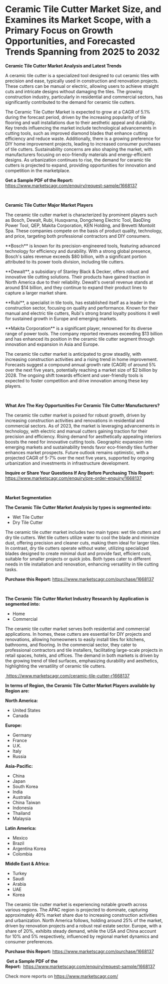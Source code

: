 <p><h1>Ceramic Tile Cutter Market Size, and Examines its Market Scope, with a Primary Focus on Growth Opportunities, and Forecasted Trends Spanning from 2025 to 2032</h1></p><p><strong>Ceramic Tile Cutter Market Analysis and Latest Trends</strong></p>
<p><p>A ceramic tile cutter is a specialized tool designed to cut ceramic tiles with precision and ease, typically used in construction and renovation projects. These cutters can be manual or electric, allowing users to achieve straight cuts and intricate designs without damaging the tiles. The growing construction industry, particularly in residential and commercial sectors, has significantly contributed to the demand for ceramic tile cutters.</p><p>The Ceramic Tile Cutter Market is expected to grow at a CAGR of 5.1% during the forecast period, driven by the increasing popularity of tile flooring and wall installations due to their aesthetic appeal and durability. Key trends influencing the market include technological advancements in cutting tools, such as improved diamond blades that enhance cutting efficiency and reduce waste. Additionally, there is a growing preference for DIY home improvement projects, leading to increased consumer purchases of tile cutters. Sustainability concerns are also shaping the market, with manufacturers focusing on eco-friendly materials and energy-efficient designs. As urbanization continues to rise, the demand for ceramic tile cutters is projected to expand, providing opportunities for innovation and competition in the marketplace.</p></p>
<p><strong>Get a Sample PDF of the Report:&nbsp;</strong> <a href="https://www.marketscagr.com/enquiry/request-sample/1668137?utm_campaign=2650&utm_medium=2&utm_source=Github&utm_content=ia&utm_term=06032025&utm_id=ceramic-tile-cutter">https://www.marketscagr.com/enquiry/request-sample/1668137</a></p>
<p>&nbsp;</p>
<p><strong>Ceramic Tile Cutter Major Market Players</strong></p>
<p><p>The ceramic tile cutter market is characterized by prominent players such as Bosch, Dewalt, Rubi, Husqvarna, Dongcheng Electric Tool, BaoDing Power Tool, QEP, Makita Corporation, KEN Holding, and Brevetti Montolit Spa. These companies compete on the basis of product quality, technology, and price, targeting both professional contractors and DIY consumers.</p><p>**Bosch** is known for its precision-engineered tools, featuring advanced technology for efficiency and durability. With a strong global presence, Bosch's sales revenue exceeds $80 billion, with a significant portion attributed to its power tools division, including tile cutters.</p><p>**Dewalt**, a subsidiary of Stanley Black & Decker, offers robust and innovative tile cutting solutions. Their products have gained traction in North America due to their reliability. Dewalt's overall revenue stands at around $14 billion, and they continue to expand their product lines to capture a larger market share.</p><p>**Rubi**, a specialist in tile tools, has established itself as a leader in the construction sector, focusing on quality and performance. Known for their manual and electric tile cutters, Rubi's strong brand loyalty positions it well for sustained growth in Europe and emerging markets.</p><p>**Makita Corporation** is a significant player, renowned for its diverse range of power tools. The company reported revenues exceeding $13 billion and has enhanced its position in the ceramic tile cutter segment through innovation and expansion in Asia and Europe.</p><p>The ceramic tile cutter market is anticipated to grow steadily, with increasing construction activities and a rising trend in home improvement. Forecasts suggest a compound annual growth rate (CAGR) of around 5% over the next five years, potentially reaching a market size of $2 billion by 2028. The ongoing shift towards efficient and user-friendly tools is expected to foster competition and drive innovation among these key players.</p></p>
<p>&nbsp;</p>
<p><strong>What Are The Key Opportunities For Ceramic Tile Cutter Manufacturers?</strong></p>
<p><p>The ceramic tile cutter market is poised for robust growth, driven by increasing construction activities and renovations in residential and commercial sectors. As of 2023, the market is leveraging advancements in technology, with electric and manual cutters gaining traction for their precision and efficiency. Rising demand for aesthetically appealing interiors boosts the need for innovative cutting tools. Geographic expansion into emerging markets and sustainability trends favor eco-friendly tiles further enhances market prospects. Future outlook remains optimistic, with a projected CAGR of 5-7% over the next five years, supported by ongoing urbanization and investments in infrastructure development.</p></p>
<p><strong>Inquire or Share Your Questions If Any Before Purchasing This Report:</strong> <a href="https://www.marketscagr.com/enquiry/pre-order-enquiry/1668137?utm_campaign=2650&utm_medium=2&utm_source=Github&utm_content=ia&utm_term=06032025&utm_id=ceramic-tile-cutter">https://www.marketscagr.com/enquiry/pre-order-enquiry/1668137</a></p>
<p>&nbsp;</p>
<p><strong>Market Segmentation</strong></p>
<p><strong>The Ceramic Tile Cutter Market Analysis by types is segmented into:</strong></p>
<p><ul><li>Wet Tile Cutter</li><li>Dry Tile Cutter</li></ul></p>
<p><p>The ceramic tile cutter market includes two main types: wet tile cutters and dry tile cutters. Wet tile cutters utilize water to cool the blade and minimize dust, offering precision and cleaner cuts, making them ideal for larger tiles. In contrast, dry tile cutters operate without water, utilizing specialized blades designed to create minimal dust and provide fast, efficient cuts, suitable for smaller projects or quick jobs. Both types cater to different needs in tile installation and renovation, enhancing versatility in tile cutting tasks.</p></p>
<p><strong>Purchase this Report:&nbsp;</strong><a href="https://www.marketscagr.com/purchase/1668137?utm_campaign=2650&utm_medium=2&utm_source=Github&utm_content=ia&utm_term=06032025&utm_id=ceramic-tile-cutter">https://www.marketscagr.com/purchase/1668137</a></p>
<p>&nbsp;</p>
<p><strong>The Ceramic Tile Cutter Market Industry Research by Application is segmented into:</strong></p>
<p><ul><li>Home</li><li>Commercial</li></ul></p>
<p><p>The ceramic tile cutter market serves both residential and commercial applications. In homes, these cutters are essential for DIY projects and renovations, allowing homeowners to easily install tiles for kitchens, bathrooms, and flooring. In the commercial sector, they cater to professional contractors and tile installers, facilitating large-scale projects in retail spaces, hotels, and offices. The demand in both markets is driven by the growing trend of tiled surfaces, emphasizing durability and aesthetics, highlighting the versatility of ceramic tile cutters.</p></p>
<p><a href="https://www.marketscagr.com/ceramic-tile-cutter-r1668137?utm_campaign=2650&utm_medium=2&utm_source=Github&utm_content=ia&utm_term=06032025&utm_id=ceramic-tile-cutter">&nbsp;https://www.marketscagr.com/ceramic-tile-cutter-r1668137</a></p>
<p><strong>In terms of Region, the Ceramic Tile Cutter Market Players available by Region are:</strong></p>
<p>
    <p> <strong> North America: </strong>
        <ul>
            <li>United States</li>
            <li>Canada</li>
        </ul>
        </p> 
    <p> <strong> Europe: </strong>
        <ul>
            <li>Germany</li>
            <li>France</li>
            <li>U.K.</li>
            <li>Italy</li>
            <li>Russia</li>
        </ul>
        </p> 
    <p> <strong> Asia-Pacific: </strong>
        <ul>
            <li>China</li>
            <li>Japan</li>
            <li>South Korea</li>
            <li>India</li>
            <li>Australia</li>
            <li>China Taiwan</li>
            <li>Indonesia</li>
            <li>Thailand</li>
            <li>Malaysia</li>
        </ul>
        </p> 
    <p> <strong> Latin America: </strong>
        <ul>
            <li>Mexico</li>
            <li>Brazil</li>
            <li>Argentina Korea</li>
            <li>Colombia</li>
        </ul>
        </p> 
    <p> <strong> Middle East & Africa: </strong>
        <ul>
            <li>Turkey</li>
            <li>Saudi</li>
            <li>Arabia</li>
            <li>UAE</li>
            <li>Korea</li>
        </ul>
    </p>
    </p>
<p><p>The ceramic tile cutter market is experiencing notable growth across various regions. The APAC region is projected to dominate, capturing approximately 40% market share due to increasing construction activities and urbanization. North America follows, holding around 25% of the market, driven by renovation projects and a robust real estate sector. Europe, with a share of 20%, exhibits steady demand, while the USA and China account for 10% and 5% respectively, influenced by regional market dynamics and consumer preferences.</p></p>
<p><strong>Purchase this Report: </strong><a href="https://www.marketscagr.com/purchase/1668137?utm_campaign=2650&utm_medium=2&utm_source=Github&utm_content=ia&utm_term=06032025&utm_id=ceramic-tile-cutter">https://www.marketscagr.com/purchase/1668137</a></p>
<p>&nbsp;<strong>Get a Sample PDF of the Report:&nbsp;&nbsp;</strong><a href="https://www.marketscagr.com/enquiry/request-sample/1668137?utm_campaign=2650&utm_medium=2&utm_source=Github&utm_content=ia&utm_term=06032025&utm_id=ceramic-tile-cutter">https://www.marketscagr.com/enquiry/request-sample/1668137</a></p>
<p><strong></strong></p>
<p>Check more reports on <a href="https://www.marketscagr.com/?utm_campaign=2650&utm_medium=2&utm_source=Github&utm_content=ia&utm_term=06032025&utm_id=ceramic-tile-cutter">https://www.marketscagr.com/</a></p>
